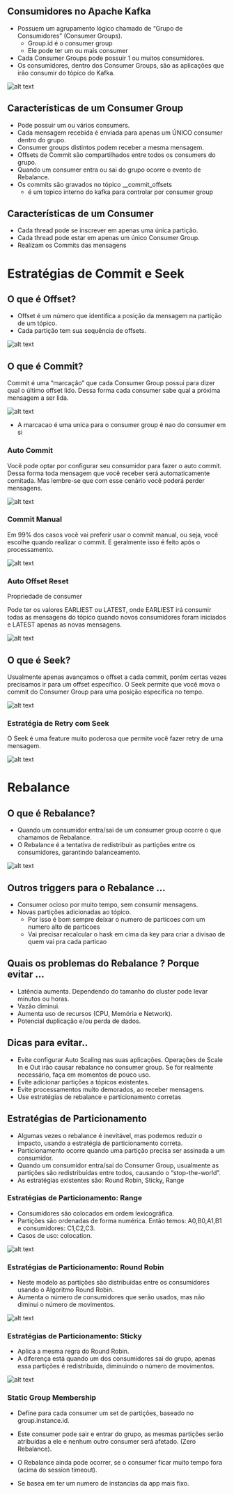 ## Consumidores no Apache Kafka

- Possuem um agrupamento lógico chamado de “Grupo de Consumidores” (Consumer Groups).
    - Group.id é o consumer group
    - Ele pode ter um ou mais consumer
- Cada Consumer Groups pode possuir 1 ou muitos consumidores.
- Os consumidores, dentro dos Consumer Groups, são as aplicações que irão consumir do tópico do Kafka.

![alt text](image.png)


## Características de um Consumer Group
- Pode possuir um ou vários consumers.
- Cada mensagem recebida é enviada para apenas um ÚNICO consumer dentro do grupo.
- Consumer groups distintos podem receber a mesma mensagem.
- Offsets de Commit são compartilhados entre todos os consumers do grupo.
- Quando um consumer entra ou sai do grupo ocorre o evento de Rebalance.
- Os commits são gravados no tópico __commit_offsets
    - é um topico interno do kafka para controlar por consumer group


## Características de um Consumer
- Cada thread pode se inscrever em apenas uma única partição.
- Cada thread pode estar em apenas um único Consumer Group.
- Realizam os Commits das mensagens

# Estratégias de Commit e Seek

## O que é Offset?
- Offset é um número que identifica a posição da mensagem na partição de um tópico.
- Cada partição tem sua sequência de offsets.

![alt text](image-1.png)

## O que é Commit?
Commit é uma “marcação” que cada Consumer Group possui para dizer qual o último offset lido. Dessa forma cada consumer sabe qual a próxima mensagem a ser lida.

![alt text](image-2.png)

- A marcacao é uma unica para o consumer group é nao do consumer em si


### Auto Commit
Você pode optar por configurar seu consumidor para fazer o auto commit. Dessa forma toda mensagem que você receber será automaticamente comitada. Mas lembre-se que com esse cenário você poderá perder mensagens.

![alt text](image-3.png)

### Commit Manual

Em 99% dos casos você vai preferir usar o commit manual, ou seja, você escolhe quando realizar o commit. E geralmente isso é feito após o processamento.

![alt text](image-4.png)

### Auto Offset Reset

Propriedade de consumer

Pode ter os valores EARLIEST ou LATEST, onde EARLIEST irá consumir todas as mensagens do tópico quando novos consumidores foram iniciados e LATEST apenas as novas mensagens. 

![alt text](image-5.png)

## O que é Seek?

Usualmente apenas avançamos o offset a cada commit, porém certas vezes precisamos ir para um offset específico. O Seek permite que você mova o commit do Consumer Group para uma posição específica no tempo.

![alt text](image-6.png)

### Estratégia de Retry com Seek

O Seek é uma feature muito poderosa que permite você fazer retry de uma mensagem. 

![alt text](image-7.png)

# Rebalance

## O que é Rebalance?

- Quando um consumidor entra/sai de um consumer group ocorre o que chamamos de Rebalance.
- O Rebalance é a tentativa de redistribuir as partições entre os consumidores, garantindo balanceamento.

![alt text](image-8.png)

## Outros triggers para o Rebalance ...
- Consumer ocioso por muito tempo, sem consumir mensagens.
- Novas partições adicionadas ao tópico.
    - Por isso é bom sempre deixar o numero de particoes com um numero alto de particoes
    - Vai precisar recalcular o hask em cima da key para criar a divisao de quem vai pra cada particao

## Quais os problemas do Rebalance ? Porque evitar ...

- Latência aumenta. Dependendo do tamanho do cluster pode levar minutos ou horas.
- Vazão diminui.
- Aumenta uso de recursos (CPU, Memória e Network).
- Potencial duplicação e/ou perda de dados.


## Dicas para evitar..

- Evite configurar Auto Scaling nas suas aplicações. Operações de Scale In e Out irão causar rebalance no consumer group. Se for realmente necessário, faça em momentos de pouco uso.
- Evite adicionar partições a tópicos existentes.
- Evite processamentos muito demorados, ao receber mensagens.
- Use estratégias de rebalance e particionamento corretas


## Estratégias de Particionamento

- Algumas vezes o rebalance é inevitável, mas podemos reduzir o impacto, usando a estratégia de particionamento correta.
- Particionamento ocorre quando uma partição precisa ser assinada a um consumidor.
- Quando um consumidor entra/sai do Consumer Group, usualmente as partições são redistribuídas entre todos, causando o “stop-the-world”.
- As estratégias existentes são: Round Robin, Sticky, Range

### Estratégias de Particionamento: Range

- Consumidores são colocados em ordem lexicográfica.
- Partições são ordenadas de forma numérica. Então temos: A0,B0,A1,B1 e consumidores: C1,C2,C3.
- Casos de uso: colocation.

![alt text](image-9.png)

### Estratégias de Particionamento: Round Robin

- Neste modelo as partições são distribuídas entre os consumidores usando o Algoritmo Round Robin.
- Aumenta o número de consumidores que serão usados, mas não diminui o número de movimentos.

![alt text](image-10.png)

### Estratégias de Particionamento: Sticky

- Aplica a mesma regra do Round Robin.
- A diferença está quando um dos consumidores sai do grupo, apenas essa partições é redistribuída, diminuindo o número de movimentos.

![alt text](image-11.png)

### Static Group Membership

- Define para cada consumer um set de partições, baseado no group.instance.id.
- Este consumer pode sair e entrar do grupo, as mesmas partições serão atribuídas a ele e nenhum outro consumer será afetado. (Zero Rebalance).
- O Rebalance ainda pode ocorrer, se o consumer ficar muito tempo fora (acima do session timeout). 


- Se basea em ter um numero de instancias da app mais fixo.

